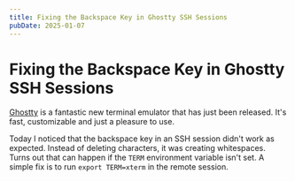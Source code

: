 ```yaml
---
title: Fixing the Backspace Key in Ghostty SSH Sessions
pubDate: 2025-01-07
---
```


# Fixing the Backspace Key in Ghostty SSH Sessions

[Ghostty](https://ghostty.org/) is a fantastic new terminal emulator that has just been released. It's fast, customizable and just a pleasure to use.

Today I noticed that the backspace key in an SSH session didn't work as expected. Instead of deleting characters, it was creating whitespaces.
Turns out that can happen if the `TERM` environment variable isn't set. A simple fix is to run `export TERM=xterm` in the remote session.
